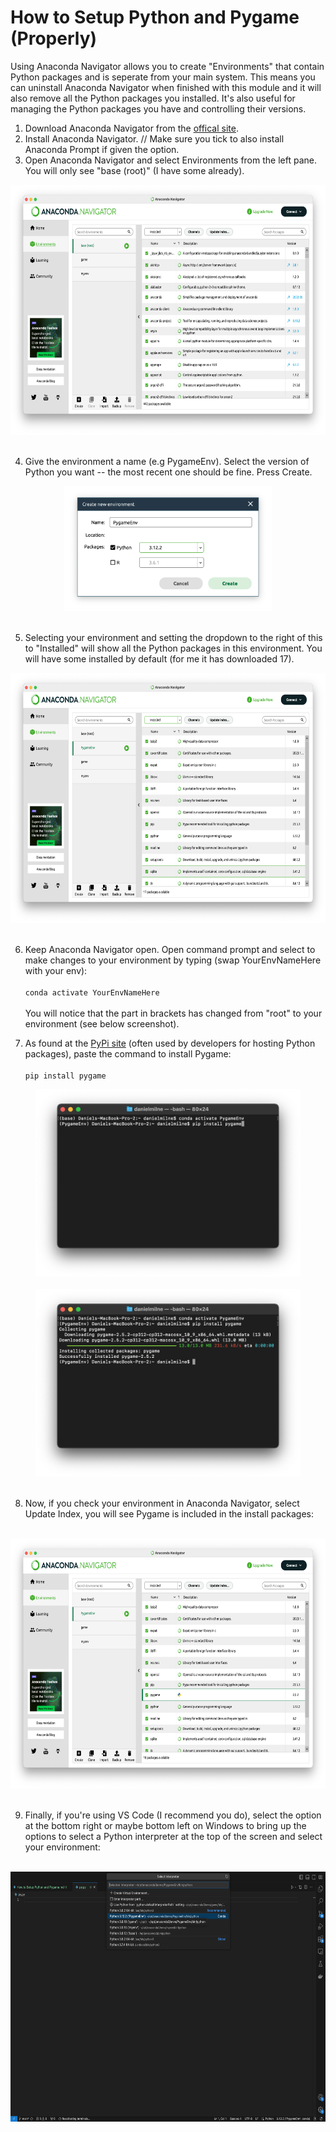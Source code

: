 # How to Setup Python and Pygame (Properly)
Using Anaconda Navigator allows you to create "Environments" that contain Python packages and is seperate from your main system. This means you can uninstall Anaconda Navigator when finished with this module and it will also remove all the Python packages you installed. It's also useful for managing the Python packages you have and controlling their versions.

1. Download Anaconda Navigator from the [offical site](https://www.anaconda.com/download).
2. Install Anaconda Navigator. // Make sure you tick to also install Anaconda Prompt if given the option.
3. Open Anaconda Navigator and select Environments from the left pane. You will only see "base (root)" (I have some already).
<div align="center">
  <a href="Images\Anaconda Nav.png" target="_blank">
    <img src="Images\Anaconda Nav.png" style="height:400px;"/>
  </a>
</div>
<br>

4. Give the environment a name (e.g PygameEnv). Select the version of Python you want -- the most recent one should be fine. Press Create.
<div align="center">
  <a href="Images\Create new environment.png" target="_blank">
    <img src="Images\Create new environment.png" style="height:200px;"/>
  </a>
</div>
<br>

5. Selecting your environment and setting the dropdown to the right of this to "Installed" will show all the Python packages in this environment. You will have some installed by default (for me it has downloaded 17).

<div align="center">
  <a href="Images\Environment.png" target="_blank">
    <img src="Images\Environment.png" style="height:400px;"/>
  </a>
</div>
<br>

6. Keep Anaconda Navigator open. Open command prompt and select to make changes to your environment by typing (swap YourEnvNameHere with your env):
<br><br>`conda activate YourEnvNameHere`
<br><br>You will notice that the part in brackets has changed from "root" to your environment (see below screenshot).

7. As found at the [PyPi site](https://pypi.org/project/pygame/) (often used by developers for hosting Python packages), paste the command to install Pygame:
<br><br>`pip install pygame`

<div align="center">
  <a href="Images\Terminal.png" target="_blank">
    <img src="Images\Terminal.png" style="height:300px;"/>
  </a>
</div>
<br>
<div align="center">
  <a href="Images\Installed.png" target="_blank">
    <img src="Images\Installed.png" style="height:300px;"/>
  </a>
</div>
<br>

8. Now, if you check your environment in Anaconda Navigator, select Update Index, you will see Pygame is included in the install packages:
<br> 
<div align="center">
  <a href="Images\Installed Anaconda Nav.png" target="_blank">
    <img src="Images\Installed Anaconda Nav.png" style="height:400px;"/>
  </a>
</div>
<br>

9. Finally, if you're using VS Code (I recommend you do), select the option at the bottom right or maybe bottom left on Windows to bring up the options to select a Python interpreter at the top of the screen and select your environment:

<br> 
<div align="center">
  <a href="Images\VS Code.png" target="_blank">
    <img src="Images\VS Code.png" style="height:400px;"/>
  </a>
</div>
<br>